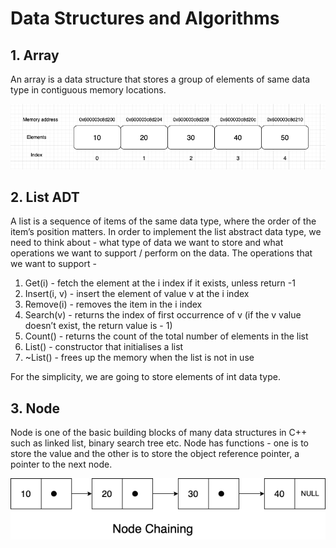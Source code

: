 # Data Structures and Algorithms

## 1. Array
An array is a data structure that stores a group of elements of same data type in contiguous memory locations.

![array](images/array.png)

## 2. List ADT
A list is a sequence of items of the same data type, where the order of the item’s position matters. In order to implement the list abstract data type, we need to think about - what type of data we want to store and what operations we want to support / perform on the data. The operations that we want to support -

1. Get(i) - fetch the element at the i index if it exists, unless return -1
2. Insert(i, v) - insert the element of value v at the i index
3. Remove(i) - removes the item in the i index
4. Search(v) - returns the index of first occurrence of v (if the v value doesn’t exist, the return value is - 1)
5. Count() - returns the count of the total number of elements in the list
6. List() - constructor that initialises a list
7. ~List() - frees up the memory when the list is not in use

For the simplicity, we are going to store elements of int data type.

## 3. Node
Node is one of the basic building blocks of many data structures in C++ such as linked list, binary search tree etc. Node has functions - one is to store the value and the other is to store the object reference pointer, a pointer to the next node.

![node](images/node.png)
